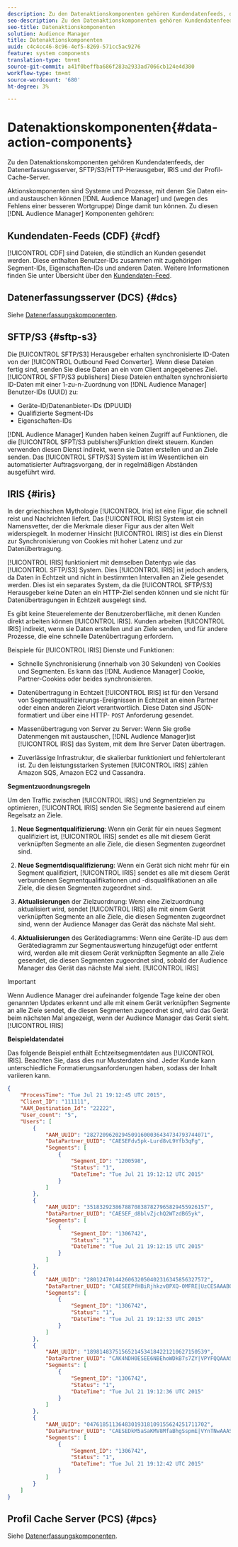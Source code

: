```yaml
---
description: Zu den Datenaktionskomponenten gehören Kundendatenfeeds, der Datenerfassungsserver, SFTP/S3/HTTP-Herausgeber, IRIS und der Profil-Cache-Server.
seo-description: Zu den Datenaktionskomponenten gehören Kundendatenfeeds, der Datenerfassungsserver, SFTP/S3/HTTP-Herausgeber, IRIS und der Profil-Cache-Server.
seo-title: Datenaktionskomponenten
solution: Audience Manager
title: Datenaktionskomponenten
uuid: c4c4cc46-8c96-4ef5-8269-571cc5ac9276
feature: system components
translation-type: tm+mt
source-git-commit: a41f0beffba686f283a2933ad7066cb124e4d380
workflow-type: tm+mt
source-wordcount: '680'
ht-degree: 3%

---
```



# Datenaktionskomponenten{#data-action-components}

Zu den Datenaktionskomponenten gehören Kundendatenfeeds, der Datenerfassungsserver, SFTP/S3/HTTP-Herausgeber, IRIS und der Profil-Cache-Server.

<!-- 

c_compact.xml

 -->

Aktionskomponenten sind Systeme und Prozesse, mit denen Sie Daten ein- und austauschen können [!DNL Audience Manager] und (wegen des Fehlens einer besseren Wortgruppe) Dinge damit tun können. Zu diesen [!DNL Audience Manager] Komponenten gehören:

## Kundendaten-Feeds (CDF) {#cdf}

[!UICONTROL CDF] sind Dateien, die stündlich an Kunden gesendet werden. Diese enthalten Benutzer-IDs zusammen mit zugehörigen Segment-IDs, Eigenschaften-IDs und anderen Daten. Weitere Informationen finden Sie unter Übersicht über den [Kundendaten-Feed](../../features/cdf-files.md).

## Datenerfassungsserver (DCS) {#dcs}

Siehe [Datenerfassungskomponenten](../../reference/system-components/components-data-collection.md).

## SFTP/S3 {#sftp-s3}

Die [!UICONTROL SFTP/S3] Herausgeber erhalten synchronisierte ID-Daten von der [!UICONTROL Outbound Feed Converter]. Wenn diese Dateien fertig sind, senden Sie diese Daten an ein vom Client angegebenes Ziel. [!UICONTROL SFTP/S3 publishers] Diese Dateien enthalten synchronisierte ID-Daten mit einer 1-zu-n-Zuordnung von [!DNL Audience Manager] Benutzer-IDs (UUID) zu:

* Geräte-ID/Datenanbieter-IDs (DPUUID)
* Qualifizierte Segment-IDs
* Eigenschaften-IDs

[!DNL Audience Manager] Kunden haben keinen Zugriff auf Funktionen, die die [!UICONTROL SFPT/S3 publishers]Funktion direkt steuern. Kunden verwenden diesen Dienst indirekt, wenn sie Daten erstellen und an Ziele senden. Das [!UICONTROL SFTP/S3] System ist im Wesentlichen ein automatisierter Auftragsvorgang, der in regelmäßigen Abständen ausgeführt wird.

## IRIS {#iris}

In der griechischen Mythologie [!UICONTROL Iris] ist eine Figur, die schnell reist und Nachrichten liefert. Das [!UICONTROL IRIS] System ist ein Namensvetter, der die Merkmale dieser Figur aus der alten Welt widerspiegelt. In moderner Hinsicht [!UICONTROL IRIS] ist dies ein Dienst zur Synchronisierung von Cookies mit hoher Latenz und zur Datenübertragung.

[!UICONTROL IRIS] funktioniert mit demselben Datentyp wie das [!UICONTROL SFTP/S3] System. Dies [!UICONTROL IRIS] ist jedoch anders, da Daten in Echtzeit und nicht in bestimmten Intervallen an Ziele gesendet werden. Dies ist ein separates System, da die [!UICONTROL SFTP/S3] Herausgeber keine Daten an ein HTTP-Ziel senden können und sie nicht für Datenübertragungen in Echtzeit ausgelegt sind.

Es gibt keine Steuerelemente der Benutzeroberfläche, mit denen Kunden direkt arbeiten können [!UICONTROL IRIS]. Kunden arbeiten [!UICONTROL IRIS] indirekt, wenn sie Daten erstellen und an Ziele senden, und für andere Prozesse, die eine schnelle Datenübertragung erfordern.

Beispiele für [!UICONTROL IRIS] Dienste und Funktionen:

* Schnelle Synchronisierung (innerhalb von 30 Sekunden) von Cookies und Segmenten. Es kann das [!DNL Audience Manager] Cookie, Partner-Cookies oder beides synchronisieren.
* Datenübertragung in Echtzeit [!UICONTROL IRIS] ist für den Versand von Segmentqualifizierungs-Ereignissen in Echtzeit an einen Partner oder einen anderen Zielort verantwortlich. Diese Daten sind JSON-formatiert und über eine HTTP- `POST` Anforderung gesendet.

* Massenübertragung von Server zu Server: Wenn Sie große Datenmengen mit austauschen, [!DNL Audience Manager]ist [!UICONTROL IRIS] das System, mit dem Ihre Server Daten übertragen.

* Zuverlässige Infrastruktur, die skalierbar funktioniert und fehlertolerant ist. Zu den leistungsstarken Systemen [!UICONTROL IRIS] zählen Amazon SQS, Amazon EC2 und Cassandra.

**Segmentzuordnungsregeln**

Um den Traffic zwischen [!UICONTROL IRIS] und Segmentzielen zu optimieren, [!UICONTROL IRIS] senden Sie Segmente basierend auf einem Regelsatz an Ziele.

1. **Neue Segmentqualifizierung**: Wenn ein Gerät für ein neues Segment qualifiziert ist, [!UICONTROL IRIS] sendet es alle mit diesem Gerät verknüpften Segmente an alle Ziele, die diesen Segmenten zugeordnet sind.

1. **Neue Segmentdisqualifizierung**: Wenn ein Gerät sich nicht mehr für ein Segment qualifiziert, [!UICONTROL IRIS] sendet es alle mit diesem Gerät verbundenen Segmentqualifikationen und -disqualifikationen an alle Ziele, die diesen Segmenten zugeordnet sind.

1. **Aktualisierungen** der Zielzuordnung: Wenn eine Zielzuordnung aktualisiert wird, sendet [!UICONTROL IRIS] alle mit einem Gerät verknüpften Segmente an alle Ziele, die diesen Segmenten zugeordnet sind, wenn der Audience Manager das Gerät das nächste Mal sieht.

1. **Aktualisierungen** des Gerätediagramms: Wenn eine Geräte-ID aus dem Gerätediagramm zur Segmentauswertung hinzugefügt oder entfernt wird, werden alle mit diesem Gerät verknüpften Segmente an alle Ziele gesendet, die diesen Segmenten zugeordnet sind, sobald der Audience Manager das Gerät das nächste Mal sieht. [!UICONTROL IRIS]

>[!IMPORTANT]
>
>Wenn Audience Manager drei aufeinander folgende Tage keine der oben genannten Updates erkennt und alle mit einem Gerät verknüpften Segmente an alle Ziele sendet, die diesen Segmenten zugeordnet sind, wird das Gerät beim nächsten Mal angezeigt, wenn der Audience Manager das Gerät sieht. [!UICONTROL IRIS]

**Beispieldatendatei**

Das folgende Beispiel enthält Echtzeitsegmentdaten aus [!UICONTROL IRIS]. Beachten Sie, dass dies nur Musterdaten sind. Jeder Kunde kann unterschiedliche Formatierungsanforderungen haben, sodass der Inhalt variieren kann.

```json
{
    "ProcessTime": "Tue Jul 21 19:12:45 UTC 2015",
    "Client_ID": "111111",
    "AAM_Destination_Id": "22222",
    "User_count": "5",
    "Users": [
        {
            "AAM_UUID": "28272096202945091600036434734793744071",
            "DataPartner_UUID": "CAESEFdv5pk-Lurd8vL9Yfb3qFg",
            "Segments": [
                {
                    "Segment_ID": "1200598",
                    "Status": "1",
                    "DateTime": "Tue Jul 21 19:12:12 UTC 2015"
                }
            ]
        },
        {
            "AAM_UUID": "35183292386788708387827965829455926157",
            "DataPartner_UUID": "CAESEF_d8blvZjchQ2WTzdB65yk",
            "Segments": [
                {
                    "Segment_ID": "1306742",
                    "Status": "1",
                    "DateTime": "Tue Jul 21 19:12:15 UTC 2015"
                }
            ]
        },
        {
            "AAM_UUID": "28012470144260632050402316345856327572",
            "DataPartner_UUID": "CAESEEPfHBiRjhkzvBPXQ-0MFRE|UzCESAAABOnFeHJy",
            "Segments": [
                {
                    "Segment_ID": "1306742",
                    "Status": "1",
                    "DateTime": "Tue Jul 21 19:12:33 UTC 2015"
                }
            ]
        },
        {
            "AAM_UUID": "18981483751565214534184221210627150539",
            "DataPartner_UUID": "CAK4NDH0ESEE6NBEhoWDkB7s7ZY|VPYFQQAAASXPElL0",
            "Segments": [
                {
                    "Segment_ID": "1306742",
                    "Status": "1",
                    "DateTime": "Tue Jul 21 19:12:36 UTC 2015"
                }
            ]
        },
        {
            "AAM_UUID": "04761851136483019318109155624251711702",
            "DataPartner_UUID": "CAESEDkM5aSaKMV8MfaBhgSspmE|VYnTNwAAASzvVhxy",
            "Segments": [
                {
                    "Segment_ID": "1306742",
                    "Status": "1",
                    "DateTime": "Tue Jul 21 19:12:42 UTC 2015"
                }
            ]
        }
    ]
}
```

## Profil Cache Server (PCS) {#pcs}

Siehe [Datenerfassungskomponenten](../../reference/system-components/components-data-collection.md).
